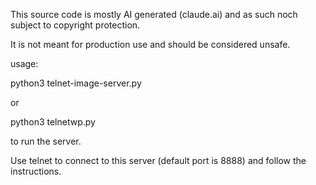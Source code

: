 This source code is mostly AI generated (claude.ai) and as such noch subject to copyright protection. 

It is not meant for production use and should be considered unsafe.


usage:

python3 telnet-image-server.py 

or 

python3 telnetwp.py

to run the server.

Use telnet to connect to this server (default port is 8888) and follow the instructions.
